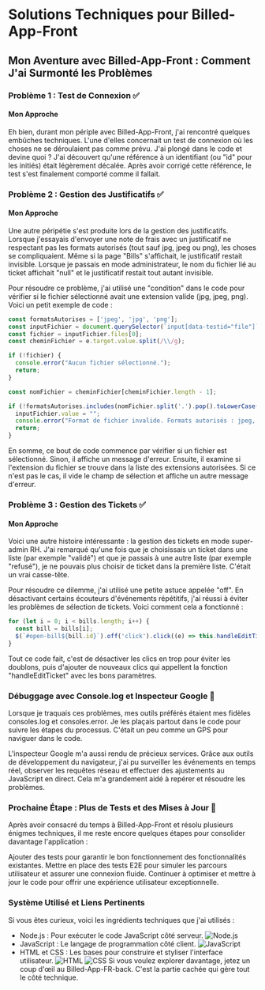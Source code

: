 # Solutions Techniques pour Billed-App-Front

## Mon Aventure avec Billed-App-Front : Comment J'ai Surmonté les Problèmes

### Problème 1 : Test de Connexion ✅

#### Mon Approche

Eh bien, durant mon périple avec Billed-App-Front, j'ai rencontré quelques embûches techniques. L'une d'elles concernait un test de connexion où les choses ne se déroulaient pas comme prévu. J'ai plongé dans le code et devine quoi ? J'ai découvert qu'une référence à un identifiant (ou "id" pour les initiés) était légèrement décalée. Après avoir corrigé cette référence, le test s'est finalement comporté comme il fallait.

### Problème 2 : Gestion des Justificatifs ✅

#### Mon Approche

Une autre péripétie s'est produite lors de la gestion des justificatifs. Lorsque j'essayais d'envoyer une note de frais avec un justificatif ne respectant pas les formats autorisés (tout sauf jpg, jpeg ou png), les choses se compliquaient. Même si la page "Bills" s'affichait, le justificatif restait invisible. Lorsque je passais en mode administrateur, le nom du fichier lié au ticket affichait "null" et le justificatif restait tout autant invisible.

Pour résoudre ce problème, j'ai utilisé une "condition" dans le code pour vérifier si le fichier sélectionné avait une extension valide (jpg, jpeg, png). Voici un petit exemple de code :

```javascript
const formatsAutorises = ['jpeg', 'jpg', 'png'];
const inputFichier = document.querySelector(`input[data-testid="file"]`);
const fichier = inputFichier.files[0];
const cheminFichier = e.target.value.split(/\\/g);

if (!fichier) {
  console.error("Aucun fichier sélectionné.");
  return;
}

const nomFichier = cheminFichier[cheminFichier.length - 1];

if (!formatsAutorises.includes(nomFichier.split('.').pop().toLowerCase())) {
  inputFichier.value = "";
  console.error("Format de fichier invalide. Formats autorisés : jpeg, jpg, png.");
  return;
}
```

En somme, ce bout de code commence par vérifier si un fichier est sélectionné. Sinon, il affiche un message d'erreur. Ensuite, il examine si l'extension du fichier se trouve dans la liste des extensions autorisées. Si ce n'est pas le cas, il vide le champ de sélection et affiche un autre message d'erreur.

### Problème 3 : Gestion des Tickets ✅

#### Mon Approche

Voici une autre histoire intéressante : la gestion des tickets en mode super-admin RH. J'ai remarqué qu'une fois que je choisissais un ticket dans une liste (par exemple "validé") et que je passais à une autre liste (par exemple "refusé"), je ne pouvais plus choisir de ticket dans la première liste. C'était un vrai casse-tête.

Pour résoudre ce dilemme, j'ai utilisé une petite astuce appelée "off". En désactivant certains écouteurs d'événements répétitifs, j'ai réussi à éviter les problèmes de sélection de tickets. Voici comment cela a fonctionné :

```javascript
for (let i = 0; i < bills.length; i++) {
  const bill = bills[i];
  $(`#open-bill${bill.id}`).off('click').click((e) => this.handleEditTicket(e, bill, bills));
}
```

Tout ce code fait, c'est de désactiver les clics en trop pour éviter les doublons, puis d'ajouter de nouveaux clics qui appellent la fonction "handleEditTicket" avec les bons paramètres.

### Débuggage avec Console.log et Inspecteur Google 🐞
Lorsque je traquais ces problèmes, mes outils préférés étaient mes fidèles consoles.log et consoles.error. Je les plaçais partout dans le code pour suivre les étapes du processus. C'était un peu comme un GPS pour naviguer dans le code.

L'inspecteur Google m'a aussi rendu de précieux services. Grâce aux outils de développement du navigateur, j'ai pu surveiller les événements en temps réel, observer les requêtes réseau et effectuer des ajustements au JavaScript en direct. Cela m'a grandement aidé à repérer et résoudre les problèmes.

### Prochaine Étape : Plus de Tests et des Mises à Jour 🚀
Après avoir consacré du temps à Billed-App-Front et résolu plusieurs énigmes techniques, il me reste encore quelques étapes pour consolider davantage l'application :

Ajouter des tests pour garantir le bon fonctionnement des fonctionnalités existantes.
Mettre en place des tests E2E pour simuler les parcours utilisateur et assurer une connexion fluide.
Continuer à optimiser et mettre à jour le code pour offrir une expérience utilisateur exceptionnelle.
### Système Utilisé et Liens Pertinents
Si vous êtes curieux, voici les ingrédients techniques que j'ai utilisés :

- Node.js : Pour exécuter le code JavaScript côté serveur. <img src="https://img.shields.io/badge/-Node.js-black?style=flat&logo=node.js" alt="Node.js">
- JavaScript : Le langage de programmation côté client. <img src="https://img.shields.io/badge/-JavaScript-black?style=flat&logo=javascript" alt="JavaScript">
- HTML et CSS : Les bases pour construire et styliser l'interface utilisateur. <img src="https://img.shields.io/badge/-HTML-black?style=flat&logo=html5" alt="HTML"> <img src="https://img.shields.io/badge/-CSS-black?style=flat&logo=css3" alt="CSS">
Si vous voulez explorer davantage, jetez un coup d'œil au Billed-App-FR-back. C'est la partie cachée qui gère tout le côté technique.






